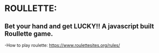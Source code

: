 # ROULLETTE: 
## Bet your hand and get LUCKY!! A javascript built Roullette game. 

-How to play roulette: https://www.roulettesites.org/rules/